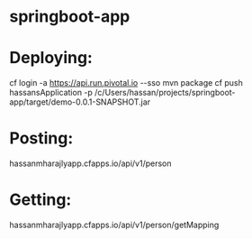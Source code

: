 # springboot-app

Deploying:
=======
cf login -a  https://api.run.pivotal.io --sso
mvn package
cf push hassansApplication -p /c/Users/hassan/projects/springboot-app/target/demo-0.0.1-SNAPSHOT.jar

Posting:
===
hassanmharajlyapp.cfapps.io/api/v1/person

Getting:
===
hassanmharajlyapp.cfapps.io/api/v1/person/getMapping

